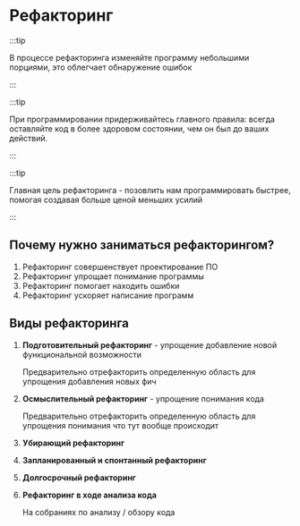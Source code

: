 

# Рефакторинг

:::tip

В процессе рефакторинга изменяйте программу небольшими порциями, это облегчает обнаружение ошибок

:::

:::tip

При программировании придерживайтесь главного правила: всегда оставляйте код в более здоровом состоянии, чем он был до
ваших действий.

:::

:::tip

Главная цель рефакторинга - позовлить нам программировать быстрее, помогая создавая больше ценой меньших усилий

:::

## Почему нужно заниматься рефакторингом?

1. Рефакторинг совершенствует проектирование ПО
2. Рефакторинг упрощает понимание программы
3. Рефакторинг помогает находить ошибки
4. Рефакторинг ускоряет написание программ

## Виды рефакторинга

1. **Подготовительный рефакторинг** - упрощение добавление новой функциональной возможности

   Предварительно отрефакторить определенную область для упрощения добавления новых фич
2. **Осмыслительный рефакторинг** - упрощение понимания кода

   Предварительно отрефакторить определенную область для упрощения понимания что тут вообще происходит
3. **Убирающий рефакторинг**
4. **Запланированный и спонтанный рефакторинг**
5. **Долгосрочный рефакторинг**
6. **Рефакторинг в ходе анализа кода**

   На собраниях по анализу / обзору кода


